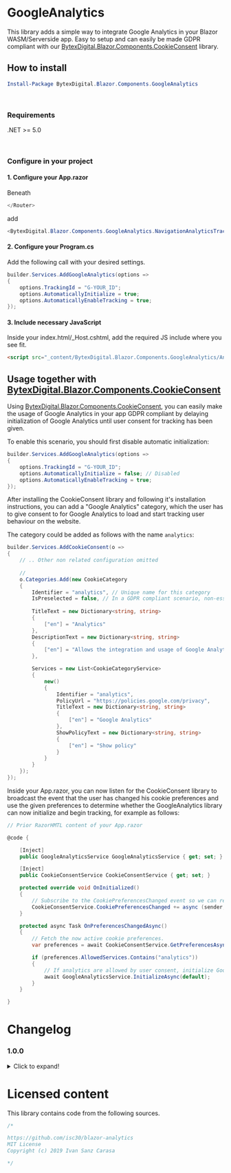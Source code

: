 # GoogleAnalytics
This library adds a simple way to integrate Google Analytics in your Blazor WASM/Serverside app. Easy to setup and can easily be made GDPR compliant with our [BytexDigital.Blazor.Components.CookieConsent](https://github.com/BytexDigital/BytexDigital.Blazor.Components.CookieConsent) library.

## How to install
```ps1
Install-Package BytexDigital.Blazor.Components.GoogleAnalytics
```

<br />

### Requirements
.NET >= 5.0

<br />

### Configure in your project

#### 1. Configure your App.razor
Beneath

```csharp
</Router>
```

add

```csharp
<BytexDigital.Blazor.Components.GoogleAnalytics.NavigationAnalyticsTracker />
```

#### 2. Configure your Program.cs
Add the following call with your desired settings.

```csharp
builder.Services.AddGoogleAnalytics(options =>
{
    options.TrackingId = "G-YOUR_ID";
    options.AutomaticallyInitialize = true;
    options.AutomaticallyEnableTracking = true;
});
```

#### 3. Include necessary JavaScript
Inside your index.html/_Host.cshtml, add the required JS include where you see fit.
```html
<script src="_content/BytexDigital.Blazor.Components.GoogleAnalytics/Analytics.js"></script>
```

## Usage together with [BytexDigital.Blazor.Components.CookieConsent](https://github.com/BytexDigital/BytexDigital.Blazor.Components.CookieConsent)
Using [BytexDigital.Blazor.Components.CookieConsent](https://github.com/BytexDigital/BytexDigital.Blazor.Components.CookieConsent), you can easily make the usage of Google Analytics in your app GDPR compliant by delaying initialization of Google Analytics until user consent for tracking has been given.

To enable this scenario, you should first disable automatic initialization:

```csharp
builder.Services.AddGoogleAnalytics(options =>
{
    options.TrackingId = "G-YOUR_ID";
    options.AutomaticallyInitialize = false; // Disabled
    options.AutomaticallyEnableTracking = true;
});
```

After installing the CookieConsent library and following it's installation instructions, you can add a "Google Analytics" category, which the user has to give consent to for Google Analytics to load and start tracking user behaviour on the website.

The category could be added as follows with the name `analytics`:

```csharp
builder.Services.AddCookieConsent(o =>
{
    // .. Other non related configuration omitted
    
    // 
    o.Categories.Add(new CookieCategory
    {
        Identifier = "analytics", // Unique name for this category
        IsPreselected = false, // In a GDPR compliant scenario, non-essential categories may not be preselected, hence, this has to be false.
    
        TitleText = new Dictionary<string, string>
        {
            ["en"] = "Analytics"
        },
        DescriptionText = new Dictionary<string, string>
        {
            ["en"] = "Allows the integration and usage of Google Analytics to track user behavior on our website."
        },

        Services = new List<CookieCategoryService>
        {
            new()
            {
                Identifier = "analytics",
                PolicyUrl = "https://policies.google.com/privacy",
                TitleText = new Dictionary<string, string>
                {
                    ["en"] = "Google Analytics"
                },
                ShowPolicyText = new Dictionary<string, string>
                {
                    ["en"] = "Show policy"
                }
            }
        }
    });
});
```

Inside your App.razor, you can now listen for the CookieConsent library to broadcast the event that the user has changed his cookie preferences and use the given preferences to determine whether the GoogleAnalytics library can now initialize and begin tracking, for example as follows:

```cs
// Prior RazorHMTL content of your App.razor

@code {

    [Inject]
    public GoogleAnalyticsService GoogleAnalyticsService { get; set; }

    [Inject]
    public CookieConsentService CookieConsentService { get; set; }

    protected override void OnInitialized()
    {
        // Subscribe to the CookiePreferencesChanged event so we can react to given consent.
        CookieConsentService.CookiePreferencesChanged += async (sender, preferences) => await OnPreferencesChangedAsync();
    }

    protected async Task OnPreferencesChangedAsync()
    {
        // Fetch the now active cookie preferences.
        var preferences = await CookieConsentService.GetPreferencesAsync();

        if (preferences.AllowedServices.Contains("analytics"))
        {
            // If analytics are allowed by user consent, initialize GoogleAnalytics.
            await GoogleAnalyticsService.InitializeAsync(default);
        }
    }

}
```

# Changelog

### 1.0.0

<details>
  <summary>Click to expand!</summary>

   <br /> 

- Initial release
</details>

# Licensed content

This library contains code from the following sources.
```cs
/*

https://github.com/isc30/blazor-analytics
MIT License
Copyright (c) 2019 Ivan Sanz Carasa

*/
```
